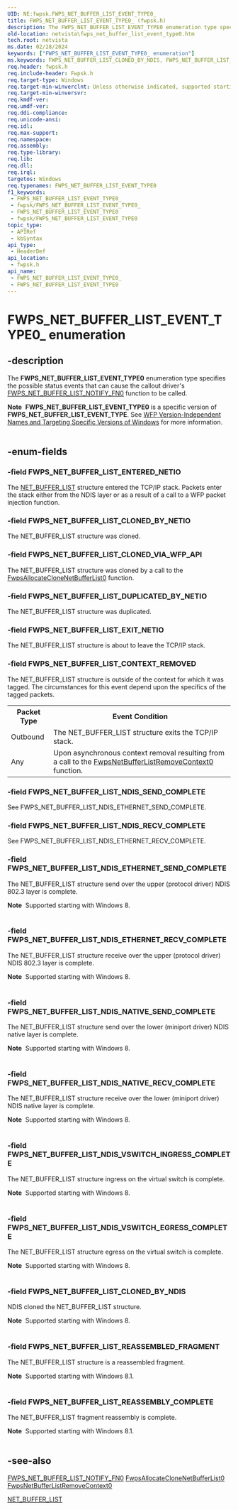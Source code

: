 ```yaml
---
UID: NE:fwpsk.FWPS_NET_BUFFER_LIST_EVENT_TYPE0_
title: FWPS_NET_BUFFER_LIST_EVENT_TYPE0_ (fwpsk.h)
description: The FWPS_NET_BUFFER_LIST_EVENT_TYPE0 enumeration type specifies the possible status events that can cause the callout driver's FWPS_NET_BUFFER_LIST_NOTIFY_FN0 function to be called.Note  FWPS_NET_BUFFER_LIST_EVENT_TYPE0 is a specific version of FWPS_NET_BUFFER_LIST_EVENT_TYPE. See WFP Version-Independent Names and Targeting Specific Versions of Windows for more information.
old-location: netvista\fwps_net_buffer_list_event_type0.htm
tech.root: netvista
ms.date: 02/28/2024
keywords: ["FWPS_NET_BUFFER_LIST_EVENT_TYPE0_ enumeration"]
ms.keywords: FWPS_NET_BUFFER_LIST_CLONED_BY_NDIS, FWPS_NET_BUFFER_LIST_CLONED_BY_NETIO, FWPS_NET_BUFFER_LIST_CLONED_VIA_WFP_API, FWPS_NET_BUFFER_LIST_CONTEXT_REMOVED, FWPS_NET_BUFFER_LIST_DUPLICATED_BY_NETIO, FWPS_NET_BUFFER_LIST_ENTERED_NETIO, FWPS_NET_BUFFER_LIST_EVENT_TYPE0, FWPS_NET_BUFFER_LIST_EVENT_TYPE0 enumeration [Network Drivers Starting with Windows Vista], FWPS_NET_BUFFER_LIST_EVENT_TYPE0_, FWPS_NET_BUFFER_LIST_EXIT_NETIO, FWPS_NET_BUFFER_LIST_NDIS_ETHERNET_RECV_COMPLETE, FWPS_NET_BUFFER_LIST_NDIS_ETHERNET_SEND_COMPLETE, FWPS_NET_BUFFER_LIST_NDIS_NATIVE_RECV_COMPLETE, FWPS_NET_BUFFER_LIST_NDIS_NATIVE_SEND_COMPLETE, FWPS_NET_BUFFER_LIST_NDIS_RECV_COMPLETE, FWPS_NET_BUFFER_LIST_NDIS_SEND_COMPLETE, FWPS_NET_BUFFER_LIST_NDIS_VSWITCH_EGRESS_COMPLETEFWPS_NET_BUFFER_LIST_CLONED_BY_NDIS, FWPS_NET_BUFFER_LIST_NDIS_VSWITCH_INGRESS_COMPLETE, fwpsk/FWPS_NET_BUFFER_LIST_CLONED_BY_NDIS, fwpsk/FWPS_NET_BUFFER_LIST_CLONED_BY_NETIO, fwpsk/FWPS_NET_BUFFER_LIST_CLONED_VIA_WFP_API, fwpsk/FWPS_NET_BUFFER_LIST_CONTEXT_REMOVED, fwpsk/FWPS_NET_BUFFER_LIST_DUPLICATED_BY_NETIO, fwpsk/FWPS_NET_BUFFER_LIST_ENTERED_NETIO, fwpsk/FWPS_NET_BUFFER_LIST_EVENT_TYPE0, fwpsk/FWPS_NET_BUFFER_LIST_EXIT_NETIO, fwpsk/FWPS_NET_BUFFER_LIST_NDIS_ETHERNET_RECV_COMPLETE, fwpsk/FWPS_NET_BUFFER_LIST_NDIS_ETHERNET_SEND_COMPLETE, fwpsk/FWPS_NET_BUFFER_LIST_NDIS_NATIVE_RECV_COMPLETE, fwpsk/FWPS_NET_BUFFER_LIST_NDIS_NATIVE_SEND_COMPLETE, fwpsk/FWPS_NET_BUFFER_LIST_NDIS_RECV_COMPLETE, fwpsk/FWPS_NET_BUFFER_LIST_NDIS_SEND_COMPLETE, fwpsk/FWPS_NET_BUFFER_LIST_NDIS_VSWITCH_EGRESS_COMPLETEFWPS_NET_BUFFER_LIST_CLONED_BY_NDIS, fwpsk/FWPS_NET_BUFFER_LIST_NDIS_VSWITCH_INGRESS_COMPLETE, netvista.fwps_net_buffer_list_event_type0, wfp_ref_4_enum_efc9d72c-0710-440a-8074-77ce1dffd9bf.xml
req.header: fwpsk.h
req.include-header: Fwpsk.h
req.target-type: Windows
req.target-min-winverclnt: Unless otherwise indicated, supported starting with Windows Vista.
req.target-min-winversvr: 
req.kmdf-ver: 
req.umdf-ver: 
req.ddi-compliance: 
req.unicode-ansi: 
req.idl: 
req.max-support: 
req.namespace: 
req.assembly: 
req.type-library: 
req.lib: 
req.dll: 
req.irql: 
targetos: Windows
req.typenames: FWPS_NET_BUFFER_LIST_EVENT_TYPE0
f1_keywords:
 - FWPS_NET_BUFFER_LIST_EVENT_TYPE0_
 - fwpsk/FWPS_NET_BUFFER_LIST_EVENT_TYPE0_
 - FWPS_NET_BUFFER_LIST_EVENT_TYPE0
 - fwpsk/FWPS_NET_BUFFER_LIST_EVENT_TYPE0
topic_type:
 - APIRef
 - kbSyntax
api_type:
 - HeaderDef
api_location:
 - fwpsk.h
api_name:
 - FWPS_NET_BUFFER_LIST_EVENT_TYPE0_
 - FWPS_NET_BUFFER_LIST_EVENT_TYPE0
---
```


# FWPS_NET_BUFFER_LIST_EVENT_TYPE0_ enumeration


## -description

The <b>FWPS_NET_BUFFER_LIST_EVENT_TYPE0</b> enumeration type specifies the possible status events that can
 cause the callout driver's 
 <a href="/windows-hardware/drivers/ddi/fwpsk/nc-fwpsk-fwps_net_buffer_list_notify_fn0">
 FWPS_NET_BUFFER_LIST_NOTIFY_FN0</a> function to be called.
<div class="alert"><b>Note</b>  <b>FWPS_NET_BUFFER_LIST_EVENT_TYPE0</b> is a specific version of <b>FWPS_NET_BUFFER_LIST_EVENT_TYPE</b>. See <a href="/windows/desktop/FWP/wfp-version-independent-names-and-targeting-specific-versions-of-windows">WFP Version-Independent Names and Targeting Specific Versions of Windows</a> for more information.</div><div> </div>

## -enum-fields

### -field FWPS_NET_BUFFER_LIST_ENTERED_NETIO

The <a href="/windows-hardware/drivers/ddi/nbl/ns-nbl-net_buffer_list">NET_BUFFER_LIST</a> structure entered the TCP/IP stack. Packets enter the stack either from
 the NDIS layer or as a result of a call to a WFP packet injection function.

### -field FWPS_NET_BUFFER_LIST_CLONED_BY_NETIO

The NET_BUFFER_LIST structure was cloned.

### -field FWPS_NET_BUFFER_LIST_CLONED_VIA_WFP_API

The NET_BUFFER_LIST structure was cloned by a call to the 
 <a href="/windows-hardware/drivers/ddi/fwpsk/nf-fwpsk-fwpsallocateclonenetbufferlist0">FwpsAllocateCloneNetBufferList0</a> function.

### -field FWPS_NET_BUFFER_LIST_DUPLICATED_BY_NETIO

The NET_BUFFER_LIST structure was duplicated.

### -field FWPS_NET_BUFFER_LIST_EXIT_NETIO

The NET_BUFFER_LIST structure is about to leave the TCP/IP stack.

### -field FWPS_NET_BUFFER_LIST_CONTEXT_REMOVED

The NET_BUFFER_LIST structure is outside of the context for which it was tagged. The
 circumstances for this event depend upon the specifics of the tagged packets.
 

<table>
<tr>
<th>Packet Type</th>
<th>Event Condition</th>
</tr>
<tr>
<td>
Outbound

</td>
<td>
The NET_BUFFER_LIST structure exits the TCP/IP stack.

</td>
</tr>
<tr>
<td>
Any

</td>
<td>
Upon asynchronous context removal resulting from a call to the 
 <a href="/windows-hardware/drivers/ddi/fwpsk/nf-fwpsk-fwpsnetbufferlistremovecontext0">
 FwpsNetBufferListRemoveContext0</a> function.

</td>
</tr>
</table>

### -field FWPS_NET_BUFFER_LIST_NDIS_SEND_COMPLETE

See FWPS_NET_BUFFER_LIST_NDIS_ETHERNET_SEND_COMPLETE.

### -field FWPS_NET_BUFFER_LIST_NDIS_RECV_COMPLETE

See FWPS_NET_BUFFER_LIST_NDIS_ETHERNET_RECV_COMPLETE.

### -field FWPS_NET_BUFFER_LIST_NDIS_ETHERNET_SEND_COMPLETE

The NET_BUFFER_LIST structure send over the upper (protocol driver) NDIS 802.3 layer is complete.

<div class="alert"><b>Note</b>  Supported starting with Windows 8.</div>
<div> </div>

### -field FWPS_NET_BUFFER_LIST_NDIS_ETHERNET_RECV_COMPLETE

The NET_BUFFER_LIST structure receive over the upper (protocol driver) NDIS 802.3 layer is complete.

<div class="alert"><b>Note</b>  Supported starting with Windows 8.</div>
<div> </div>

### -field FWPS_NET_BUFFER_LIST_NDIS_NATIVE_SEND_COMPLETE

The NET_BUFFER_LIST structure send over the lower (miniport driver) NDIS native layer is complete.

<div class="alert"><b>Note</b>  Supported starting with Windows 8.</div>
<div> </div>

### -field FWPS_NET_BUFFER_LIST_NDIS_NATIVE_RECV_COMPLETE

The NET_BUFFER_LIST structure receive over the lower (miniport driver) NDIS native layer is complete.

<div class="alert"><b>Note</b>  Supported starting with Windows 8.</div>
<div> </div>

### -field FWPS_NET_BUFFER_LIST_NDIS_VSWITCH_INGRESS_COMPLETE

The NET_BUFFER_LIST structure ingress on the virtual switch is complete.

<div class="alert"><b>Note</b>  Supported starting with Windows 8.</div>
<div> </div>

### -field FWPS_NET_BUFFER_LIST_NDIS_VSWITCH_EGRESS_COMPLETE

The NET_BUFFER_LIST structure egress on the virtual switch is complete.

<div class="alert"><b>Note</b>  Supported starting with Windows 8.</div>
<div> </div>

### -field FWPS_NET_BUFFER_LIST_CLONED_BY_NDIS

NDIS cloned the NET_BUFFER_LIST structure.

<div class="alert"><b>Note</b>  Supported starting with Windows 8.</div>
<div> </div>

### -field FWPS_NET_BUFFER_LIST_REASSEMBLED_FRAGMENT

The NET_BUFFER_LIST structure is a reassembled fragment.

<div class="alert"><b>Note</b>  Supported starting with Windows 8.1.</div>
<div> </div>

### -field FWPS_NET_BUFFER_LIST_REASSEMBLY_COMPLETE

The NET_BUFFER_LIST fragment reassembly is complete. 

<div class="alert"><b>Note</b>  Supported starting with Windows 8.1.</div>
<div> </div>

## -see-also

<a href="/windows-hardware/drivers/ddi/fwpsk/nc-fwpsk-fwps_net_buffer_list_notify_fn0">
 FWPS_NET_BUFFER_LIST_NOTIFY_FN0</a>



<a href="/windows-hardware/drivers/ddi/fwpsk/nf-fwpsk-fwpsallocateclonenetbufferlist0">
 FwpsAllocateCloneNetBufferList0</a>



<a href="/windows-hardware/drivers/ddi/fwpsk/nf-fwpsk-fwpsnetbufferlistremovecontext0">
 FwpsNetBufferListRemoveContext0</a>



<a href="/windows-hardware/drivers/ddi/nbl/ns-nbl-net_buffer_list">NET_BUFFER_LIST</a>

